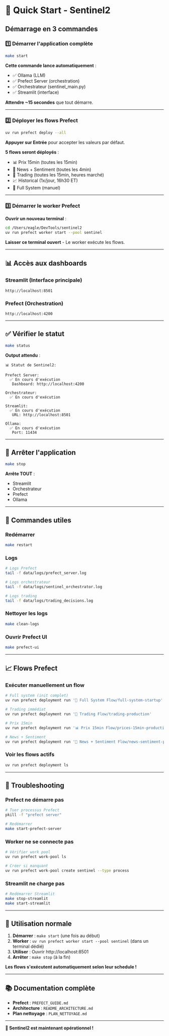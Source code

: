 # 🚀 Quick Start - Sentinel2

## **Démarrage en 3 commandes**

### **1️⃣ Démarrer l'application complète**

```bash
make start
```

**Cette commande lance automatiquement** :
- ✅ Ollama (LLM)
- ✅ Prefect Server (orchestration)
- ✅ Orchestrateur (sentinel_main.py)
- ✅ Streamlit (interface)

**Attendre ~15 secondes** que tout démarre.

---

### **2️⃣ Déployer les flows Prefect**

```bash
uv run prefect deploy --all
```

**Appuyer sur Entrée** pour accepter les valeurs par défaut.

**5 flows seront déployés** :
- 📊 Prix 15min (toutes les 15min)
- 📰 News + Sentiment (toutes les 4min)
- 🤖 Trading (toutes les 15min, heures marché)
- 📈 Historical (1x/jour, 16h30 ET)
- 🚀 Full System (manuel)

---

### **3️⃣ Démarrer le worker Prefect**

**Ouvrir un nouveau terminal** :

```bash
cd /Users/eagle/DevTools/sentinel2
uv run prefect worker start --pool sentinel
```

**Laisser ce terminal ouvert** - Le worker exécute les flows.

---

## **📊 Accès aux dashboards**

### **Streamlit (Interface principale)**
```
http://localhost:8501
```

### **Prefect (Orchestration)**
```
http://localhost:4200
```

---

## **✅ Vérifier le statut**

```bash
make status
```

**Output attendu** :
```
📊 Statut de Sentinel2:

Prefect Server:
  ✅ En cours d'exécution
   Dashboard: http://localhost:4200

Orchestrateur:
  ✅ En cours d'exécution

Streamlit:
  ✅ En cours d'exécution
   URL: http://localhost:8501

Ollama:
  ✅ En cours d'exécution
   Port: 11434
```

---

## **🛑 Arrêter l'application**

```bash
make stop
```

**Arrête TOUT** :
- Streamlit
- Orchestrateur  
- Prefect
- Ollama

---

## **🔧 Commandes utiles**

### **Redémarrer**
```bash
make restart
```

### **Logs**
```bash
# Logs Prefect
tail -f data/logs/prefect_server.log

# Logs orchestrateur
tail -f data/logs/sentinel_orchestrator.log

# Logs trading
tail -f data/logs/trading_decisions.log
```

### **Nettoyer les logs**
```bash
make clean-logs
```

### **Ouvrir Prefect UI**
```bash
make prefect-ui
```

---

## **📈 Flows Prefect**

### **Exécuter manuellement un flow**

```bash
# Full system (init complet)
uv run prefect deployment run '🚀 Full System Flow/full-system-startup'

# Trading immédiat
uv run prefect deployment run '🤖 Trading Flow/trading-production'

# Prix 15min
uv run prefect deployment run '📊 Prix 15min Flow/prices-15min-production'

# News + Sentiment
uv run prefect deployment run '📰 News + Sentiment Flow/news-sentiment-production'
```

### **Voir les flows actifs**

```bash
uv run prefect deployment ls
```

---

## **🐛 Troubleshooting**

### **Prefect ne démarre pas**

```bash
# Tuer processus Prefect
pkill -f "prefect server"

# Redémarrer
make start-prefect-server
```

### **Worker ne se connecte pas**

```bash
# Vérifier work pool
uv run prefect work-pool ls

# Créer si manquant
uv run prefect work-pool create sentinel --type process
```

### **Streamlit ne charge pas**

```bash
# Redémarrer Streamlit
make stop-streamlit
make start-streamlit
```

---

## **🎯 Utilisation normale**

1. **Démarrer** : `make start` (une fois au début)
2. **Worker** : `uv run prefect worker start --pool sentinel` (dans un terminal dédié)
3. **Utiliser** : Ouvrir http://localhost:8501
4. **Arrêter** : `make stop` (à la fin)

**Les flows s'exécutent automatiquement selon leur schedule !**

---

## **📚 Documentation complète**

- **Prefect** : `PREFECT_GUIDE.md`
- **Architecture** : `README_ARCHITECTURE.md`
- **Plan nettoyage** : `PLAN_NETTOYAGE.md`

---

**🎉 Sentinel2 est maintenant opérationnel !**
